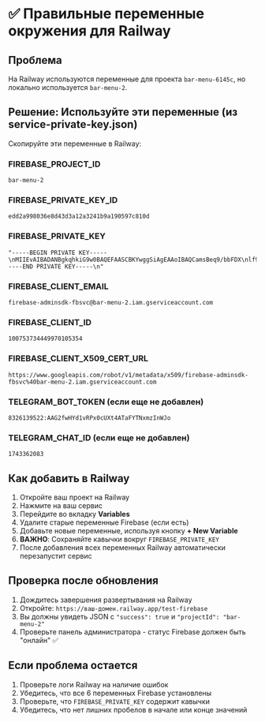 # ✅ Правильные переменные окружения для Railway

## Проблема
На Railway используются переменные для проекта `bar-menu-6145c`, но локально используется `bar-menu-2`.

## Решение: Используйте эти переменные (из service-private-key.json)

Скопируйте эти переменные в Railway:

### FIREBASE_PROJECT_ID
```
bar-menu-2
```

### FIREBASE_PRIVATE_KEY_ID
```
edd2a998036e8d43d3a12a3241b9a190597c810d
```

### FIREBASE_PRIVATE_KEY
```
"-----BEGIN PRIVATE KEY-----\nMIIEvAIBADANBgkqhkiG9w0BAQEFAASCBKYwggSiAgEAAoIBAQCamsBeq9/bbFDX\nlf99cu3KutpAEg5Ty9hh1i3/FaHvDWsX3LdmWDXer7+5rMu3EBbjsMc03HhgwDtD\naVIKWSY19jKp8puwvTlg6iKhbaX0k4iQtoN8jX/h0xQGl/iMLtpUnmxrJepMgCOJ\ng5yD+OdpRRT4EJElfUbDRJu/LLJYHGek4QFdic2X3J4E3Ig15sgPqkbUIfuWOcOL\nVv9vU3NeIjRMCkqm427etNHGoQxYMv2Yyk2y0Ec9UPfBoMI39gquKhSOx6xAr0oL\nyfxSlE9VfKYP07nIxQ2NbyDd1w+f2zYH4Bu+J/gwiXehZDNDmkbkiAjDdSv+wP/2\nWEYiAJiTAgMBAAECggEABWCfk0toIGIul6kMd2kRc003fSYDoI+FCbYg6G/wr3do\ng652JJWp3gJ/6S3k8guZuDa0XxbSCw90oD4gD+MU7KiRD480MhwKzF+ob7P4Iz8k\nb2Ahx6nGSm0Ek8wiZYHVrz7JZ5qsgRet5MESpxZ3uhYgihZNbh/i37TZs/cShvT8\nH1ndoiK5mBDurNg9jMBJ4mXd9SQoyojpRmVbKWLlPuRsJzV7tn4uXN3eqoNthOyL\nXbxj4JApTSf1/OOBKJyjt3+vj3ZxkHZ1UJXbi5UTj5kAaNmyitkp25ZPj3a1hir2\naE7w8DJJjVZ86uPB3YHBqR1Rf322Op4nGT/2W3+9EQKBgQDNEMNPX2Xew8EhoEma\npyO73m5QFTaTAnxDqxGc/I3wNOZFRWqz7Ek/MQkEZjhY3CE3xT4FQzrb5JqvgYfk\nzwgDT9bIBouUTtpZ6BIbPi+UoNPF7OoFx1bg2czB4b/vjCDzdbL19Je5vZJb9BIr\nXnaXq04ARO5rGZJBbchmi8SL8QKBgQDBAWPxq3GClvRDpcbTKrdL55cA6JJbo+O0\nZoRwApJ0arByA+mpthDaYIwg44PRth/HQT3TMcFYjk7x9euZu5vz7JIu7Exf8WFJ\n3dhSHyk/X/l0K+Kj1BeQZpLpmEbbP2p1ajZw9deyyImU7KQY75HzEgjUr84K7HCH\n6Ghi0eoAwwKBgDLkqyRiz7yGpsL6renE+3hfzs7vRNkdb8u3hCqK/4sTBedBQCch\nSFh3if5ehDOBhnj56deShOQYC0/tfNWLkDiKMwr3nOKU41oW34+FUne3pndjwfzn\nKSeqxkeECIeiJndlyaGDL7i4VL+fhnbe/d3MdRJaCTXpZcP5RBg3LfNxAoGATO9M\n86yvlqqtu7l9Q/enES7D1qzeioEN539mE3AzCQzuQMSmg+v7U9Fgikum5BWBHWA4\nUNNoivBPL8wjmihaxiTrMKEo4KXLbjJsZG/fdU/AlDpaIYwNyJXawhrdQ9BHk34/\nLVASJ0Yg8ahS0U3OE+KAeqeJrnkJcmOGGL4sVRkCgYAZG5GYeDCMD1XozduOVNWc\n45/A5gB1orgLR9tUfJ1xbOZ0VEpoE0eAT34Iffaz9OjZUOnZSpBo4aIoIyDwmkPc\nFLQskOn9gBG4LFGxJDUbYfxqZQP3+/UFlUjLHwvjCuSZhDErhmQwCnI3RJ3SpKuU\nW+L+mYDnzo+PSAB+hhIDDA==\n-----END PRIVATE KEY-----\n"
```

### FIREBASE_CLIENT_EMAIL
```
firebase-adminsdk-fbsvc@bar-menu-2.iam.gserviceaccount.com
```

### FIREBASE_CLIENT_ID
```
100753734449970105354
```

### FIREBASE_CLIENT_X509_CERT_URL
```
https://www.googleapis.com/robot/v1/metadata/x509/firebase-adminsdk-fbsvc%40bar-menu-2.iam.gserviceaccount.com
```

### TELEGRAM_BOT_TOKEN (если еще не добавлен)
```
8326139522:AAG2fwHYd1vRPx0cUXt4ATaFYTNxmzInWJo
```

### TELEGRAM_CHAT_ID (если еще не добавлен)
```
1743362083
```

## Как добавить в Railway

1. Откройте ваш проект на Railway
2. Нажмите на ваш сервис
3. Перейдите во вкладку **Variables**
4. Удалите старые переменные Firebase (если есть)
5. Добавьте новые переменные, используя кнопку **+ New Variable**
6. **ВАЖНО**: Сохраняйте кавычки вокруг `FIREBASE_PRIVATE_KEY`
7. После добавления всех переменных Railway автоматически перезапустит сервис

## Проверка после обновления

1. Дождитесь завершения развертывания на Railway
2. Откройте: `https://ваш-домен.railway.app/test-firebase`
3. Вы должны увидеть JSON с `"success": true` и `"projectId": "bar-menu-2"`
4. Проверьте панель администратора - статус Firebase должен быть "онлайн" ✅

## Если проблема остается

1. Проверьте логи Railway на наличие ошибок
2. Убедитесь, что все 6 переменных Firebase установлены
3. Проверьте, что `FIREBASE_PRIVATE_KEY` содержит кавычки
4. Убедитесь, что нет лишних пробелов в начале или конце значений

